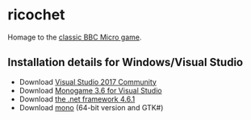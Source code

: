 # ricochet

Homage to the [classic BBC Micro game](http://bbcmicro.co.uk/game.php?id=949).

## Installation details for Windows/Visual Studio

- Download [Visual Studio 2017 Community](https://visualstudio.microsoft.com/downloads/)
- Download [Monogame 3.6 for Visual Studio](http://www.monogame.net/2017/03/01/monogame-3-6/)
- Download [the .net framework 4.6.1](https://www.microsoft.com/net/download/visual-studio-sdks)
- Download [mono](http://www.mono-project.com/download/stable/#download-win) (64-bit version and GTK#)
